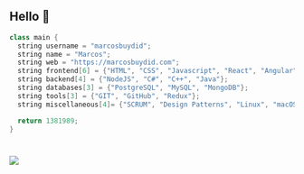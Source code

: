 ## Hello 👋
```c++
class main {
  string username = "marcosbuydid";
  string name = "Marcos";
  string web = "https://marcosbuydid.com";
  string frontend[6] = {"HTML", "CSS", "Javascript", "React", "Angular", "React Native"};
  string backend[4] = {"NodeJS", "C#", "C++", "Java"};
  string databases[3] = {"PostgreSQL", "MySQL", "MongoDB"};
  string tools[3] = {"GIT", "GitHub", "Redux"};
  string miscellaneous[4]= {"SCRUM", "Design Patterns", "Linux", "macOS", "Windows"}

  return 1381989;
}
```
<h1 align="left"> <img src="https://komarev.com/ghpvc/?username=marcosbuydid&color=brightgreen&style=for-the-badge" /> </h1>
